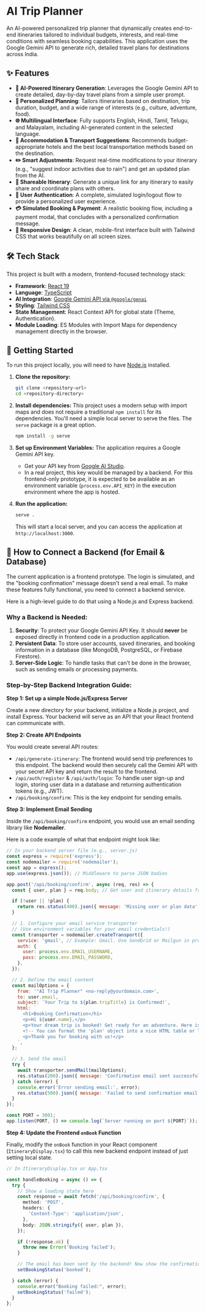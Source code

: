
# AI Trip Planner

An AI-powered personalized trip planner that dynamically creates end-to-end itineraries tailored to individual budgets, interests, and real-time conditions with seamless booking capabilities. This application uses the Google Gemini API to generate rich, detailed travel plans for destinations across India.

## ✨ Features

-   **🤖 AI-Powered Itinerary Generation**: Leverages the Google Gemini API to create detailed, day-by-day travel plans from a simple user prompt.
-   **🎨 Personalized Planning**: Tailors itineraries based on destination, trip duration, budget, and a wide range of interests (e.g., culture, adventure, food).
-   **🌐 Multilingual Interface**: Fully supports English, Hindi, Tamil, Telugu, and Malayalam, including AI-generated content in the selected language.
-   **🏨 Accommodation & Transport Suggestions**: Recommends budget-appropriate hotels and the best local transportation methods based on the destination.
-   **✏️ Smart Adjustments**: Request real-time modifications to your itinerary (e.g., "suggest indoor activities due to rain") and get an updated plan from the AI.
-   **🔗 Shareable Itinerary**: Generate a unique link for any itinerary to easily share and coordinate plans with others.
-   **👤 User Authentication**: A complete, simulated login/logout flow to provide a personalized user experience.
-   **💳 Simulated Booking & Payment**: A realistic booking flow, including a payment modal, that concludes with a personalized confirmation message.
-   **📱 Responsive Design**: A clean, mobile-first interface built with Tailwind CSS that works beautifully on all screen sizes.

## 🛠️ Tech Stack

This project is built with a modern, frontend-focused technology stack:

-   **Framework**: [React 19](https://react.dev/)
-   **Language**: [TypeScript](https://www.typescriptlang.org/)
-   **AI Integration**: [Google Gemini API via `@google/genai`](https://ai.google.dev/docs)
-   **Styling**: [Tailwind CSS](https://tailwindcss.com/)
-   **State Management**: React Context API for global state (Theme, Authentication).
-   **Module Loading**: ES Modules with Import Maps for dependency management directly in the browser.

## 🚀 Getting Started

To run this project locally, you will need to have [Node.js](https://nodejs.org/) installed.

1.  **Clone the repository:**
    ```bash
    git clone <repository-url>
    cd <repository-directory>
    ```

2.  **Install dependencies:**
    This project uses a modern setup with import maps and does not require a traditional `npm install` for its dependencies. You'll need a simple local server to serve the files. The `serve` package is a great option.
    ```bash
    npm install -g serve
    ```

3.  **Set up Environment Variables:**
    The application requires a Google Gemini API key.
    -   Get your API key from [Google AI Studio](https://aistudio.google.com/app/apikey).
    -   In a real project, this key would be managed by a backend. For this frontend-only prototype, it is expected to be available as an environment variable (`process.env.API_KEY`) in the execution environment where the app is hosted.

4.  **Run the application:**
    ```bash
    serve .
    ```
    This will start a local server, and you can access the application at `http://localhost:3000`.

## 🔌 How to Connect a Backend (for Email & Database)

The current application is a frontend prototype. The login is simulated, and the "booking confirmation" message doesn't send a real email. To make these features fully functional, you need to connect a backend service.

Here is a high-level guide to do that using a Node.js and Express backend.

### Why a Backend is Needed:

1.  **Security**: To protect your Google Gemini API Key. It should **never** be exposed directly in frontend code in a production application.
2.  **Persistent Data**: To store user accounts, saved itineraries, and booking information in a database (like MongoDB, PostgreSQL, or Firebase Firestore).
3.  **Server-Side Logic**: To handle tasks that can't be done in the browser, such as sending emails or processing payments.

### Step-by-Step Backend Integration Guide:

**Step 1: Set up a simple Node.js/Express Server**

Create a new directory for your backend, initialize a Node.js project, and install Express. Your backend will serve as an API that your React frontend can communicate with.

**Step 2: Create API Endpoints**

You would create several API routes:

-   `/api/generate-itinerary`: The frontend would send trip preferences to this endpoint. The backend would then securely call the Gemini API with your secret API key and return the result to the frontend.
-   `/api/auth/register` & `/api/auth/login`: To handle user sign-up and login, storing user data in a database and returning authentication tokens (e.g., JWT).
-   `/api/booking/confirm`: This is the key endpoint for sending emails.

**Step 3: Implement Email Sending**

Inside the `/api/booking/confirm` endpoint, you would use an email sending library like **Nodemailer**.

Here is a code example of what that endpoint might look like:

```javascript
// In your backend server file (e.g., server.js)
const express = require('express');
const nodemailer = require('nodemailer');
const app = express();
app.use(express.json()); // Middleware to parse JSON bodies

app.post('/api/booking/confirm', async (req, res) => {
  const { user, plan } = req.body; // Get user and itinerary details from the request

  if (!user || !plan) {
    return res.status(400).json({ message: 'Missing user or plan data' });
  }

  // 1. Configure your email service transporter
  // (Use environment variables for your email credentials!)
  const transporter = nodemailer.createTransport({
    service: 'gmail', // Example: Gmail. Use SendGrid or Mailgun in production.
    auth: {
      user: process.env.EMAIL_USERNAME,
      pass: process.env.EMAIL_PASSWORD,
    },
  });

  // 2. Define the email content
  const mailOptions = {
    from: '"AI Trip Planner" <no-reply@yourdomain.com>',
    to: user.email,
    subject: `Your Trip to ${plan.tripTitle} is Confirmed!`,
    html: `
      <h1>Booking Confirmation</h1>
      <p>Hi ${user.name},</p>
      <p>Your dream trip is booked! Get ready for an adventure. Here is a summary of your itinerary:</p>
      <!-- You can format the 'plan' object into a nice HTML table or list here -->
      <p>Thank you for booking with us!</p>
    `,
  };

  // 3. Send the email
  try {
    await transporter.sendMail(mailOptions);
    res.status(200).json({ message: 'Confirmation email sent successfully!' });
  } catch (error) {
    console.error('Error sending email:', error);
    res.status(500).json({ message: 'Failed to send confirmation email.' });
  }
});

const PORT = 3001;
app.listen(PORT, () => console.log(`Server running on port ${PORT}`));
```

**Step 4: Update the Frontend `onBook` Function**

Finally, modify the `onBook` function in your React component (`ItineraryDisplay.tsx`) to call this new backend endpoint instead of just setting local state.

```typescript
// In ItineraryDisplay.tsx or App.tsx

const handleBooking = async () => {
  try {
    // Show a loading state here
    const response = await fetch('/api/booking/confirm', {
      method: 'POST',
      headers: {
        'Content-Type': 'application/json',
      },
      body: JSON.stringify({ user, plan }),
    });

    if (!response.ok) {
      throw new Error('Booking failed');
    }

    // The email has been sent by the backend! Now show the confirmation screen.
    setBookingStatus('booked');

  } catch (error) {
    console.error("Booking failed:", error);
    setBookingStatus('failed');
  }
};
```